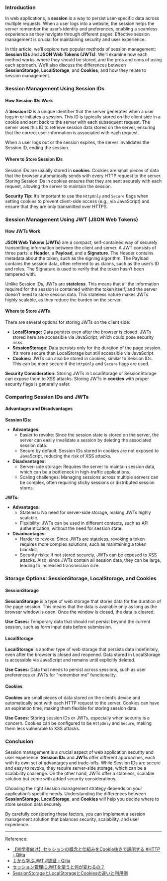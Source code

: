 ### Introduction
In web applications, a **session** is a way to persist user-specific data across multiple requests. When a user logs into a website, the session helps the server remember the user’s identity and preferences, enabling a seamless experience as they navigate through different pages. Effective session management is crucial for maintaining security and user experience.

In this article, we’ll explore two popular methods of session management: **Session IDs** and **JSON Web Tokens (JWTs)**. We’ll examine how each method works, where they should be stored, and the pros and cons of using each approach. We’ll also discuss the differences between **SessionStorage**, **LocalStorage**, and **Cookies**, and how they relate to session management.

### Session Management Using Session IDs
#### How Session IDs Work
A **Session ID** is a unique identifier that the server generates when a user logs in or initiates a session. This ID is typically stored on the client side in a cookie and sent back to the server with each subsequent request. The server uses this ID to retrieve session data stored on the server, ensuring that the correct user information is associated with each request.

When a user logs out or the session expires, the server invalidates the Session ID, ending the session.

#### Where to Store Session IDs
Session IDs are usually stored in **cookies**. Cookies are small pieces of data that the browser automatically sends with every HTTP request to the server. Storing Session IDs in cookies ensures that they are sent securely with each request, allowing the server to maintain the session.

**Security Tip:** It’s important to use the `HttpOnly` and `Secure` flags when setting cookies to prevent client-side access (e.g., via JavaScript) and ensure that they are only transmitted over HTTPS.

### Session Management Using JWT (JSON Web Tokens)
#### How JWTs Work
**JSON Web Tokens (JWTs)** are a compact, self-contained way of securely transmitting information between the client and server. A JWT consists of three parts: a **Header**, a **Payload**, and a **Signature**. The Header contains metadata about the token, such as the signing algorithm. The Payload contains the session data, often referred to as claims, such as the user’s ID and roles. The Signature is used to verify that the token hasn’t been tampered with.

Unlike Session IDs, JWTs are **stateless**. This means that all the information required for the session is contained within the token itself, and the server doesn’t need to store session data. This stateless nature makes JWTs highly scalable, as they reduce the burden on the server.

#### Where to Store JWTs
There are several options for storing JWTs on the client side:
- **LocalStorage:** Data persists even after the browser is closed. JWTs stored here are accessible via JavaScript, which could pose security risks.
- **SessionStorage:** Data persists only for the duration of the page session. It’s more secure than LocalStorage but still accessible via JavaScript.
- **Cookies:** JWTs can also be stored in cookies, similar to Session IDs. This can be more secure if the `HttpOnly` and `Secure` flags are used.

**Security Consideration:** Storing JWTs in LocalStorage or SessionStorage can expose them to XSS attacks. Storing JWTs in **cookies** with proper security flags is generally safer.

### Comparing Session IDs and JWTs
#### Advantages and Disadvantages

**Session IDs:**
- **Advantages:**
  - Easier to revoke: Since the session state is stored on the server, the server can easily invalidate a session by deleting the associated session data.
  - Secure by default: Session IDs stored in cookies are not exposed to JavaScript, reducing the risk of XSS attacks.
- **Disadvantages:**
  - Server-side storage: Requires the server to maintain session data, which can be a bottleneck in high-traffic applications.
  - Scaling challenges: Managing sessions across multiple servers can be complex, often requiring sticky sessions or distributed session stores.

**JWTs:**
- **Advantages:**
  - Stateless: No need for server-side storage, making JWTs highly scalable.
  - Flexibility: JWTs can be used in different contexts, such as API authentication, without the need for session state.
- **Disadvantages:**
  - Harder to revoke: Since JWTs are stateless, revoking a token requires more complex solutions, such as maintaining a token blacklist.
  - Security risks: If not stored securely, JWTs can be exposed to XSS attacks. Also, since JWTs contain all session data, they can be large, leading to increased transmission size.

### Storage Options: SessionStorage, LocalStorage, and Cookies
#### SessionStorage
**SessionStorage** is a type of web storage that stores data for the duration of the page session. This means that the data is available only as long as the browser window is open. Once the window is closed, the data is cleared.

**Use Cases:** Temporary data that should not persist beyond the current session, such as form input data before submission.

#### LocalStorage
**LocalStorage** is another type of web storage that persists data indefinitely, even after the browser is closed and reopened. Data stored in LocalStorage is accessible via JavaScript and remains until explicitly deleted.

**Use Cases:** Data that needs to persist across sessions, such as user preferences or JWTs for "remember me" functionality.

#### Cookies
**Cookies** are small pieces of data stored on the client’s device and automatically sent with each HTTP request to the server. Cookies can have an expiration time, making them flexible for storing session data.

**Use Cases:** Storing session IDs or JWTs, especially when security is a concern. Cookies can be configured to be `HttpOnly` and `Secure`, making them less vulnerable to XSS attacks.

### Conclusion
Session management is a crucial aspect of web application security and user experience. **Session IDs** and **JWTs** offer different approaches, each with its own set of advantages and trade-offs. While Session IDs are secure and easy to revoke, they require server-side storage, which can be a scalability challenge. On the other hand, JWTs offer a stateless, scalable solution but come with added security considerations.

Choosing the right session management strategy depends on your application’s specific needs. Understanding the differences between **SessionStorage**, **LocalStorage**, and **Cookies** will help you decide where to store session data securely.

By carefully considering these factors, you can implement a session management solution that balances security, scalability, and user experience.

---
 Reference: 
- [【初学者向け】セッションの概念と仕組みをCookie抜きで説明する #HTTP - Qiita](https://qiita.com/fujishiro380/items/d29bc37c9faa4fc818c2)
- [１から学ぶJWT #認証 - Qiita](https://qiita.com/Marusoccer/items/c8632134f08a935ccfc9)
 - [セッション管理にJWTを使うと何が変わるの？](https://zenn.dev/swy/articles/0e8de582f4e7f3)
 - [SessionStorageとLocalStorageとCookiesの違いと利用例](https://zenn.dev/simsim/articles/3f3e043dd750e8)
